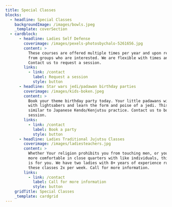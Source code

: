 ```yaml
---
title: Special Classes
blocks:
  - headline: Special Classes
    backgroundImage: /images/bowls.jpeg
    _template: coverSection
  - cardblock:
      - headline: Ladies Self Defense
        coverimage: /images/pexels-photosbychalo-5261656.jpg
        content: >
          These courses are offered multiple times per year and upon request
          from groups who are interested. We are flexible with times and dates.
          Contact us to request a session.
        links:
          - link: /contact
            label: Request a session
            style: button
      - headline: Star wars jedi/padawan birthday parties
        coverimage: /images/kids-boken.jpeg
        content: >
          Book your theme birthday party today. Your little padawans will train
          with lightsabers and learn the form and poise of a jedi. This is
          similar to Japanese Kendo/Kenjutsu practice. Contact us to book a
          session.
        links:
          - link: /contact
            label: Book a party
            style: button
      - headline: Ladies Traditional Jujutsu Classes
        coverimage: /images/ladiesteachers.jpg
        content: >
          Whether Your religion prohibits you from touching men, or you are just
          more comfortable in close quarters with like individuals, this class
          is for you. We have two ladies with 8+ years of experience running
          these classes 2x per week. Call for more information.
        links:
          - link: /contact
            label: Call for more information
            style: button
    gridTitle: Special Classes
    _template: cardgrid
---
```


